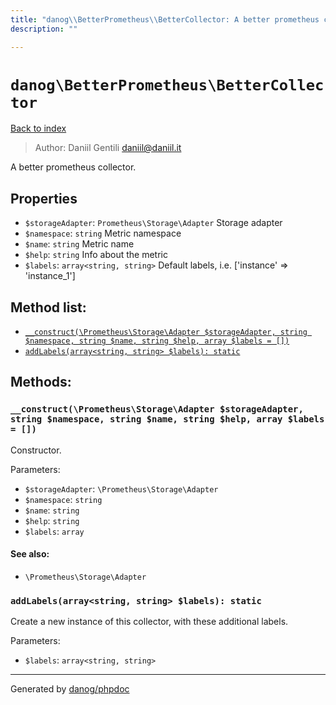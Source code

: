 ```yaml
---
title: "danog\\BetterPrometheus\\BetterCollector: A better prometheus collector."
description: ""

---
```

# `danog\BetterPrometheus\BetterCollector`
[Back to index](../../index.md)

> Author: Daniil Gentili <daniil@daniil.it>  
  

A better prometheus collector.  



## Properties
* `$storageAdapter`: `Prometheus\Storage\Adapter` Storage adapter
* `$namespace`: `string` Metric namespace
* `$name`: `string` Metric name
* `$help`: `string` Info about the metric
* `$labels`: `array<string, string>` Default labels, i.e. ['instance' => 'instance_1']

## Method list:
* [`__construct(\Prometheus\Storage\Adapter $storageAdapter, string $namespace, string $name, string $help, array $labels = [])`](#__construct)
* [`addLabels(array<string, string> $labels): static`](#addLabels)

## Methods:
### <a name="__construct"></a> `__construct(\Prometheus\Storage\Adapter $storageAdapter, string $namespace, string $name, string $help, array $labels = [])`

Constructor.


Parameters:

* `$storageAdapter`: `\Prometheus\Storage\Adapter`   
* `$namespace`: `string`   
* `$name`: `string`   
* `$help`: `string`   
* `$labels`: `array`   


#### See also: 
* `\Prometheus\Storage\Adapter`




### <a name="addLabels"></a> `addLabels(array<string, string> $labels): static`

Create a new instance of this collector, with these additional labels.


Parameters:

* `$labels`: `array<string, string>`   



---
Generated by [danog/phpdoc](https://phpdoc.daniil.it)
